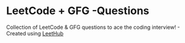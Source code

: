 # LeetCode + GFG -Questions
Collection of LeetCode & GFG questions to ace the coding interview! - Created using [LeetHub](https://github.com/QasimWani/LeetHub)
